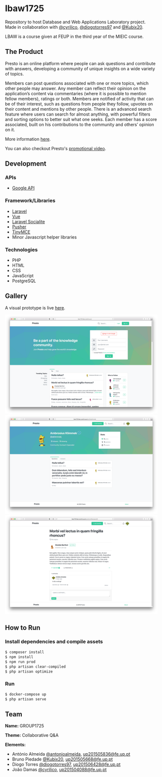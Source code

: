 # lbaw1725
Repository to host Database and Web Applications Laboratory project. Made  in collaboration with [@cyrilico](https://github.com/cyrilico), [@diogotorres97](https://github.com/diogotorres97) and [@Kubix20](https://github.com/Kubix20).

LBAW is a course given at FEUP in the third year of the MIEIC course.

## The Product
Presto is an online platform where people can ask questions and contribute with answers, developing a community of unique insights on a wide variety of topics.

Members can post questions associated with one or more topics, which other people may answer. Any member can reflect their opinion on the application’s content via commentaries (where it is possible to mention fellow members), ratings or both. Members
are notified of activity that can be of their interest, such as questions from people they follow, upvotes on their content and mentions by other people. There is an advanced search feature where users can search for almost anything, with powerful filters and sorting options to better suit what one seeks. Each member has a score associated, built on his contributions to the community and others’ opinion on it.

More information [here](https://github.com/antonioalmeida/lbaw1725/tree/master/docs/Artifacts).

You can also checkout Presto's [promotional video](https://www.youtube.com/watch?v=EEsTcBUwF6o).

## Development

### APIs
* [Google API](https://developers.google.com/identity/protocols/OAuth2)

### Framework/Libraries
* [Laravel](https://laravel.com/)
* [Vue](https://vuejs.org/)
* [Laravel Socialite](https://laravel.com/docs/5.5/socialite)
* [Pusher](https://pusher.com/)
* [TinyMCE](https://www.tinymce.com/)
* Minor Javascript helper libraries

### Technologies 
* PHP
* HTML
* CSS
* JavaScript
* PostgreSQL

## Gallery

A visual prototype is live [here](https://antonioalmeida.me/lbaw1725/).

[<img src="/docs/res/index.png">](/docs/res/index.png)                                                                                                                              
[<img src="/docs/res/profile.png">](/docs/res/profile.png)                                                                                                                              
[<img src="/docs/res/answer.png">](/docs/res/answer.png)                                                                                                                              
 
## How to Run
### Install dependencies and compile assets
```
$ composer install
$ npm install
$ npm run prod
$ php artisan clear-compiled
$ php artisan optimize
```

### Run
```
$ docker-compose up
$ php artisan serve
```

## Team 
  **Name:** GROUP1725

  **Theme:** Collaborative Q&A
  
  **Elements:**
- António Almeida [@antonioalmeida](https://github.com/antonioalmeida), up201505836@fe.up.pt
- Bruno Piedade [@Kubix20](https://github.com/Kubix20), up201505668@fe.up.pt
- Diogo Torres [@diogotorres97](https://github.com/diogotorres97), up201506428@fe.up.pt
- João Damas [@cyrilico](https://github.com/cyrilico), up201504088@fe.up.pt
